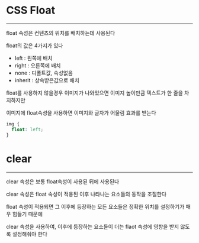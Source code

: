 # CSS Float
-----------------

float 속성은 컨텐츠의 위치를 배치하는데 사용된다

float의 값은 4가지가 있다

  - left : 왼쪽에 배치
  - right  : 오른쪽에 배치
  - none : 디폴트값, 속성없음
  - inherit : 상속받은값으로 배치
  
  float를 사용하지 않을경우 이미지가 나와있으면 이미지 높이만큼 텍스트가 한 줄을 차지하지만
  
  이미지에 float속성을 사용하면 이미지와 글자가 어울림 효과를 받는다
  
  ```css
  img {
    float: left;
  }
  ```
  
  # clear
  ------------------
  clear 속성은 보통 float속성이 사용된 뒤에 사용된다
  
  clear 속성은 float 속성이 적용된 이후 나타나는 요소들의 동작을 조절한다
  
  float 속성이 적용되면 그 이후에 등장하는 모든 요소들은 정확한 위치를 설정하기가 매우 힘들기 때문에
   
  clear 속성을 사용하여, 이후에 등장하는 요소들이 더는 flaot 속성에 영향을 받지 않도록 설정해줘야 한다
  
  
